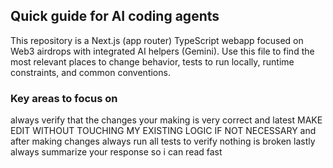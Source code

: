 ## Quick guide for AI coding agents

This repository is a Next.js (app router) TypeScript webapp focused on Web3 airdrops with integrated AI helpers (Gemini).
Use this file to find the most relevant places to change behavior, tests to run locally, runtime constraints, and common conventions.
### Key areas to focus on
always verify that the changes your making is very correct and latest
MAKE EDIT WITHOUT TOUCHING MY EXISTING LOGIC IF NOT NECESSARY
and after making changes always run all tests to verify nothing is broken
lastly always summarize your response so i can read fast